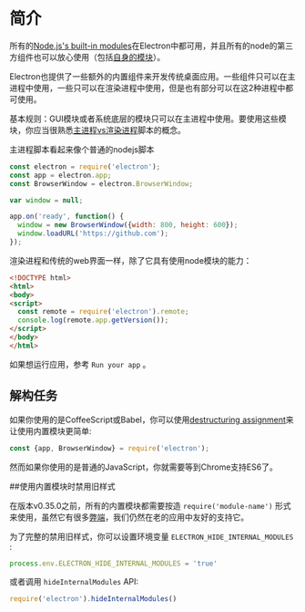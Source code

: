 # 简介

所有的[Node.js's built-in modules][1]在Electron中都可用，并且所有的node的第三方组件也可以放心使用（包括[自身的模块][2]）。

Electron也提供了一些额外的内置组件来开发传统桌面应用。一些组件只可以在主进程中使用，一些只可以在渲染进程中使用，但是也有部分可以在这2种进程中都可使用。

基本规则：GUI模块或者系统底层的模块只可以在主进程中使用。要使用这些模块，你应当很熟悉[主进程vs渲染进程][3]脚本的概念。

主进程脚本看起来像个普通的nodejs脚本

```javascript
const electron = require('electron');
const app = electron.app;
const BrowserWindow = electron.BrowserWindow;

var window = null;

app.on('ready', function() {
  window = new BrowserWindow({width: 800, height: 600});
  window.loadURL('https://github.com');
});
```

渲染进程和传统的web界面一样，除了它具有使用node模块的能力：

```html
<!DOCTYPE html>
<html>
<body>
<script>
  const remote = require('electron').remote;
  console.log(remote.app.getVersion());
</script>
</body>
</html>
```

如果想运行应用，参考 `Run your app` 。

## 解构任务

如果你使用的是CoffeeScript或Babel，你可以使用[destructuring assignment][4]来让使用内置模块更简单:

```javascript
const {app, BrowserWindow} = require('electron');
```

然而如果你使用的是普通的JavaScript，你就需要等到Chrome支持ES6了。

##使用内置模块时禁用旧样式

在版本v0.35.0之前，所有的内置模块都需要按造 `require('module-name')` 形式来使用，虽然它有很多[弊端][5]，我们仍然在老的应用中友好的支持它。

为了完整的禁用旧样式，你可以设置环境变量 `ELECTRON_HIDE_INTERNAL_MODULES ` :

```javascript
process.env.ELECTRON_HIDE_INTERNAL_MODULES = 'true'
```

或者调用 `hideInternalModules` API:

```javascript
require('electron').hideInternalModules()
```


 [1]:http://nodejs.org/api/
 [2]:https://github.com/heyunjiang/electron/blob/master/docs/tutorial/using-native-node-modules.md
 [3]:https://github.com/heyunjiang/electron/blob/master/docs/tutorial/quick-start.md#the-main-process
 [4]:https://developer.mozilla.org/en-US/docs/Web/JavaScript/Reference/Operators/Destructuring_assignment
 [5]:https://github.com/atom/electron/issues/387